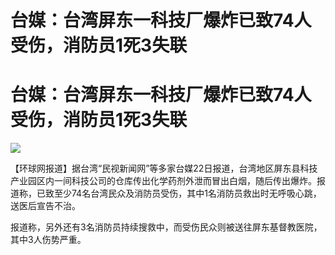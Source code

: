 # 台媒：台湾屏东一科技厂爆炸已致74人受伤，消防员1死3失联

# 台媒：台湾屏东一科技厂爆炸已致74人受伤，消防员1死3失联

![](https://inews.gtimg.com/news_bt/OzUS2QSFuj6t5183i89XRTwEwx0FpYPUMPYUermGisefAAA/1000)

【环球网报道】据台湾“民视新闻网”等多家台媒22日报道，台湾地区屏东县科技产业园区内一间科技公司的仓库传出化学药剂外泄而冒出白烟，随后传出爆炸。报道称，已致至少74名台湾民众及消防员受伤，其中1名消防员救出时无呼吸心跳，送医后宣告不治。

报道称，另外还有3名消防员持续搜救中，而受伤民众则被送往屏东基督教医院，其中3人伤势严重。

